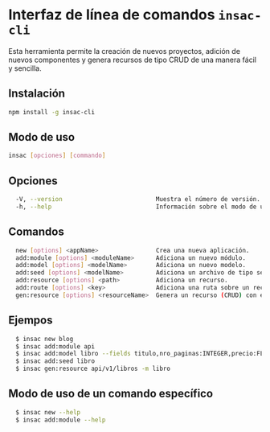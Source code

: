 # Interfaz de línea de comandos `insac-cli`

Esta herramienta permite la creación de nuevos proyectos, adición de nuevos componentes y genera recursos de tipo CRUD de una manera fácil y sencilla.

## Instalación

```bash
npm install -g insac-cli
```

## Modo de uso

```bash
insac [opciones] [commando]
```

## Opciones

```bash
  -V, --version                          Muestra el número de versión.
  -h, --help                             Información sobre el modo de uso.
```

## Comandos

```bash
  new [options] <appName>                Crea una nueva aplicación.
  add:module [options] <moduleName>      Adiciona un nuevo módulo.
  add:model [options] <modelName>        Adiciona un nuevo modelo.
  add:seed [options] <modelName>         Adiciona un archivo de tipo seed en base a un modelo.
  add:resource [options] <path>          Adiciona un recurso.
  add:route [options] <key>              Adiciona una ruta sobre un recurso existente.
  gen:resource [options] <resourceName>  Genera un recurso (CRUD) con el código autogenerado.
```

## Ejempos

```bash
  $ insac new blog
  $ insac add:module api
  $ insac add:model libro --fields titulo,nro_paginas:INTEGER,precio:FLOAT
  $ insac add:seed libro
  $ insac gen:resource api/v1/libros -m libro
```

## Modo de uso de un comando específico

```bash
  $ insac new --help
  $ insac add:module --help
```
